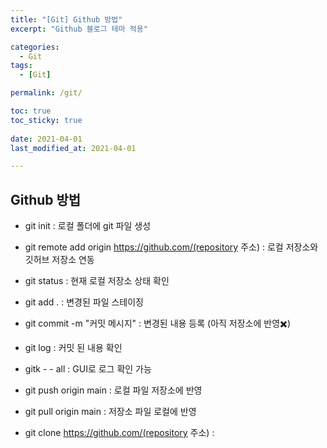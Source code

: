 ```yaml
---
title: "[Git] Github 방법"
excerpt: "Github 블로그 테마 적용"

categories:
  - Git
tags:
  - [Git]

permalink: /git/

toc: true
toc_sticky: true
 
date: 2021-04-01
last_modified_at: 2021-04-01

---
```


## Github 방법

 - git init : 로컬 폴더에 git 파일 생성

 - git remote add origin https://github.com/(repository 주소) : 로컬 저장소와 깃허브 저장소 연동

 - git status : 현재 로컬 저장소 상태 확인

 - git add .  : 변경된 파일 스테이징

 - git commit -m "커밋 메시지" : 변경된 내용 등록 (아직 저장소에 반영✖️)

 - git log : 커밋 된 내용 확인

 - gitk - - all : GUI로 로그 확인 가능

 - git push origin main : 로컬 파일 저장소에 반영

 - git pull origin main : 저장소 파일 로컬에 반영

 - git clone https://github.com/(repository 주소) : 


<br>
<br>